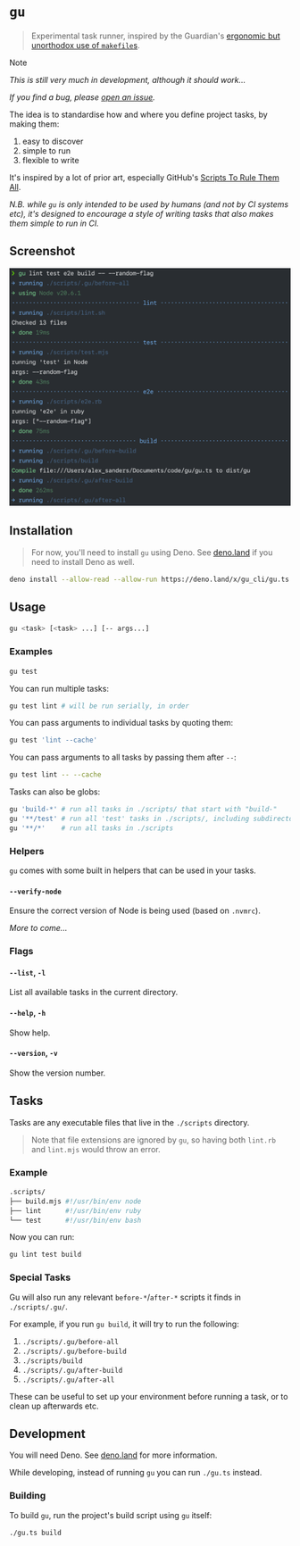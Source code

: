 # `gu`

> Experimental task runner, inspired by the Guardian's
> [ergonomic but unorthodox use of `makefile`s](https://github.com/search?q=org%3Aguardian%20.PHONY%3A&type=code).

> [!NOTE]
>
> _This is still very much in development, although it should work…_
>
> _If you find a bug, please
> [open an issue](https://github.com/guardian/gu/issues)._

The idea is to standardise how and where you define project tasks, by making
them:

1. easy to discover
2. simple to run
3. flexible to write

It's inspired by a lot of prior art, especially GitHub's
[Scripts To Rule Them All](https://github.com/github/scripts-to-rule-them-all).

_N.B. while `gu` is only intended to be used by humans (and not by CI systems
etc), it's designed to encourage a style of writing tasks that also makes them
simple to run in CI._

## Screenshot

<img src="assets/screenshot.png" width="570" alt="screenshot of gu running" >

## Installation

> For now, you'll need to install `gu` using Deno. See
> [deno.land](https://docs.deno.com/runtime/manual/getting_started/installation)
> if you need to install Deno as well.

```sh
deno install --allow-read --allow-run https://deno.land/x/gu_cli/gu.ts
```

## Usage

```sh
gu <task> [<task> ...] [-- args...]
```

### Examples

```sh
gu test
```

You can run multiple tasks:

```sh
gu test lint # will be run serially, in order
```

You can pass arguments to individual tasks by quoting them:

```sh
gu test 'lint --cache'
```

You can pass arguments to all tasks by passing them after `--`:

```sh
gu test lint -- --cache
```

Tasks can also be globs:

```sh
gu 'build-*' # run all tasks in ./scripts/ that start with "build-"
gu '**/test' # run all 'test' tasks in ./scripts/, including subdirectories
gu '**/*'    # run all tasks in ./scripts
```

### Helpers

`gu` comes with some built in helpers that can be used in your tasks.

#### `--verify-node`

Ensure the correct version of Node is being used (based on `.nvmrc`).

_More to come..._

### Flags

#### `--list`, `-l`

List all available tasks in the current directory.

#### `--help`, `-h`

Show help.

#### `--version`, `-v`

Show the version number.

## Tasks

Tasks are any executable files that live in the `./scripts` directory.

> Note that file extensions are ignored by `gu`, so having both `lint.rb` and
> `lint.mjs` would throw an error.

### Example

```sh
.scripts/
├── build.mjs #!/usr/bin/env node
├── lint      #!/usr/bin/env ruby
└── test      #!/usr/bin/env bash
```

Now you can run:

```sh
gu lint test build
```

### Special Tasks

Gu will also run any relevant `before-*`/`after-*` scripts it finds in
`./scripts/.gu/`.

For example, if you run `gu build`, it will try to run the following:

1. `./scripts/.gu/before-all`
2. `./scripts/.gu/before-build`
3. `./scripts/build`
4. `./scripts/.gu/after-build`
5. `./scripts/.gu/after-all`

These can be useful to set up your environment before running a task, or to
clean up afterwards etc.

## Development

You will need Deno. See [deno.land](https://deno.land) for more information.

While developing, instead of running `gu` you can run `./gu.ts` instead.

### Building

To build `gu`, run the project's build script using `gu` itself:

```sh
./gu.ts build
```
